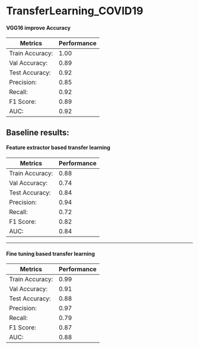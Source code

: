 # TransferLearning_COVID19

#### VGG16 improve Accuracy

|  Metrics |  Performance | 
|---|---|
|  Train Accuracy: | 1.00 |
|  Val Accuracy:   | 0.89 |
|  Test Accuracy:  | 0.92 |
|   Precision:     | 0.85 |
|   Recall:        | 0.92 |
| F1 Score:        | 0.89 |
| AUC:             | 0.92 |


## Baseline results:

#### Feature extractor based transfer learning

|  Metrics |  Performance | 
|---|---|
|  Train Accuracy: | 0.88 |
|  Val Accuracy:   | 0.74 |
|  Test Accuracy:  | 0.84 |
|   Precision:     | 0.94 |
|   Recall:        | 0.72 |
| F1 Score:        | 0.82 |
| AUC:             | 0.84 |

***

#### Fine tuning based transfer learning

|  Metrics |  Performance | 
|---|---|
|  Train Accuracy: | 0.99 |
|  Val Accuracy:   | 0.91 |
|  Test Accuracy:  | 0.88 |
|   Precision:     | 0.97 |
|   Recall:        | 0.79 |
| F1 Score:        | 0.87 |
| AUC:             | 0.88 |

